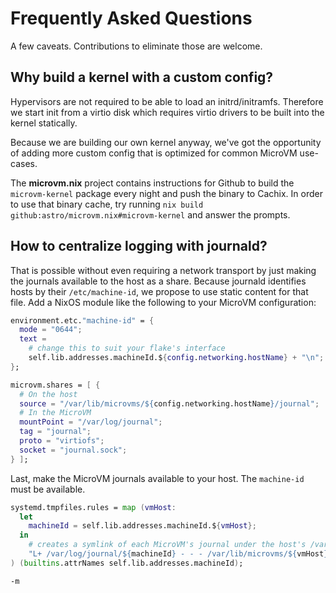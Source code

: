 # Frequently Asked Questions

A few caveats. Contributions to eliminate those are welcome.


## Why build a kernel with a custom config?

Hypervisors are not required to be able to load an
initrd/initramfs. Therefore we start init from a virtio disk which
requires virtio drivers to be built into the kernel statically.

Because we are building our own kernel anyway, we've got the
opportunity of adding more custom config that is optimized for common
MicroVM use-cases.

The **microvm.nix** project contains instructions for Github to build
the `microvm-kernel` package every night and push the binary to
Cachix. In order to use that binary cache, try running `nix build
github:astro/microvm.nix#microvm-kernel` and answer the prompts.

## How to centralize logging with journald?

That is possible without even requiring a network transport by just
making the journals available to the host as a share. Because journald
identifies hosts by their `/etc/machine-id`, we propose to use static
content for that file. Add a NixOS module like the following to your
MicroVM configuration:

```nix
environment.etc."machine-id" = {
  mode = "0644";
  text =
    # change this to suit your flake's interface
    self.lib.addresses.machineId.${config.networking.hostName} + "\n";
};

microvm.shares = [ {
  # On the host
  source = "/var/lib/microvms/${config.networking.hostName}/journal";
  # In the MicroVM
  mountPoint = "/var/log/journal";
  tag = "journal";
  proto = "virtiofs";
  socket = "journal.sock";
} ];
```

Last, make the MicroVM journals available to your host. The
`machine-id` must be available.

```nix
systemd.tmpfiles.rules = map (vmHost:
  let
    machineId = self.lib.addresses.machineId.${vmHost};
  in
    # creates a symlink of each MicroVM's journal under the host's /var/log/journal
    "L+ /var/log/journal/${machineId} - - - /var/lib/microvms/${vmHost}/journal/${machineId}"
) (builtins.attrNames self.lib.addresses.machineId);
```

`-m`
